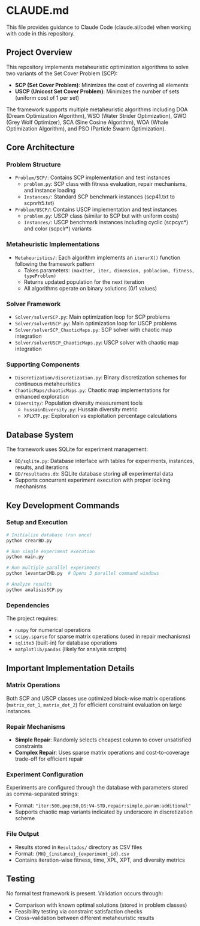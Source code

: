 # CLAUDE.md

This file provides guidance to Claude Code (claude.ai/code) when working with code in this repository.

## Project Overview

This repository implements metaheuristic optimization algorithms to solve two variants of the Set Cover Problem (SCP):
- **SCP (Set Cover Problem)**: Minimizes the cost of covering all elements
- **USCP (Unicost Set Cover Problem)**: Minimizes the number of sets (uniform cost of 1 per set)

The framework supports multiple metaheuristic algorithms including DOA (Dream Optimization Algorithm), WSO (Water Strider Optimization), GWO (Grey Wolf Optimizer), SCA (Sine Cosine Algorithm), WOA (Whale Optimization Algorithm), and PSO (Particle Swarm Optimization).

## Core Architecture

### Problem Structure
- `Problem/SCP/`: Contains SCP implementation and test instances
  - `problem.py`: SCP class with fitness evaluation, repair mechanisms, and instance loading
  - `Instances/`: Standard SCP benchmark instances (scp41.txt to scpnrh5.txt)
- `Problem/USCP/`: Contains USCP implementation and test instances
  - `problem.py`: USCP class (similar to SCP but with uniform costs)
  - `Instances/`: USCP benchmark instances including cyclic (scpcyc*) and color (scpclr*) variants

### Metaheuristic Implementations
- `Metaheuristics/`: Each algorithm implements an `iterarX()` function following the framework pattern
  - Takes parameters: `(maxIter, iter, dimension, poblacion, fitness, typeProblem)`
  - Returns updated population for the next iteration
  - All algorithms operate on binary solutions (0/1 values)

### Solver Framework
- `Solver/solverSCP.py`: Main optimization loop for SCP problems
- `Solver/solverUSCP.py`: Main optimization loop for USCP problems  
- `Solver/solverSCP_ChaoticMaps.py`: SCP solver with chaotic map integration
- `Solver/solverUSCP_ChaoticMaps.py`: USCP solver with chaotic map integration

### Supporting Components
- `Discretization/discretization.py`: Binary discretization schemes for continuous metaheuristics
- `ChaoticMaps/chaoticMaps.py`: Chaotic map implementations for enhanced exploration
- `Diversity/`: Population diversity measurement tools
  - `hussainDiversity.py`: Hussain diversity metric
  - `XPLXTP.py`: Exploration vs exploitation percentage calculations

## Database System

The framework uses SQLite for experiment management:
- `BD/sqlite.py`: Database interface with tables for experiments, instances, results, and iterations
- `BD/resultados.db`: SQLite database storing all experimental data
- Supports concurrent experiment execution with proper locking mechanisms

## Key Development Commands

### Setup and Execution
```bash
# Initialize database (run once)
python crearBD.py

# Run single experiment execution
python main.py

# Run multiple parallel experiments
python levantarCMD.py  # Opens 3 parallel command windows

# Analyze results
python analisisSCP.py
```

### Dependencies
The project requires:
- `numpy` for numerical operations
- `scipy.sparse` for sparse matrix operations (used in repair mechanisms)
- `sqlite3` (built-in) for database operations
- `matplotlib/pandas` (likely for analysis scripts)

## Important Implementation Details

### Matrix Operations
Both SCP and USCP classes use optimized block-wise matrix operations (`matrix_dot_1`, `matrix_dot_2`) for efficient constraint evaluation on large instances.

### Repair Mechanisms
- **Simple Repair**: Randomly selects cheapest column to cover unsatisfied constraints
- **Complex Repair**: Uses sparse matrix operations and cost-to-coverage trade-off for efficient repair

### Experiment Configuration
Experiments are configured through the database with parameters stored as comma-separated strings:
- Format: `"iter:500,pop:50,DS:V4-STD,repair:simple,param:additional"`
- Supports chaotic map variants indicated by underscore in discretization scheme

### File Output
- Results stored in `Resultados/` directory as CSV files
- Format: `{MH}_{instance}_{experiment_id}.csv`
- Contains iteration-wise fitness, time, XPL, XPT, and diversity metrics

## Testing

No formal test framework is present. Validation occurs through:
- Comparison with known optimal solutions (stored in problem classes)
- Feasibility testing via constraint satisfaction checks
- Cross-validation between different metaheuristic results